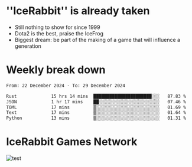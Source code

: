 # ''IceRabbit'' is already taken
- Still nothing to show for since 1999
- Dota2 is the best, praise the IceFrog
- Biggest dream: be part of the making of a game that will influence a generation

# Weekly break down
<!--START_SECTION:waka-->

```txt
From: 22 December 2024 - To: 29 December 2024

Rust             15 hrs 14 mins  ██████████████████████░░░   87.83 %
JSON             1 hr 17 mins    ██░░░░░░░░░░░░░░░░░░░░░░░   07.46 %
TOML             17 mins         ▒░░░░░░░░░░░░░░░░░░░░░░░░   01.69 %
Text             17 mins         ▒░░░░░░░░░░░░░░░░░░░░░░░░   01.64 %
Python           13 mins         ▒░░░░░░░░░░░░░░░░░░░░░░░░   01.31 %
```

<!--END_SECTION:waka-->

# IceRabbit Games Network
![test](https://steam-stat.vercel.app/api?profileName=IceRabbit.png)
